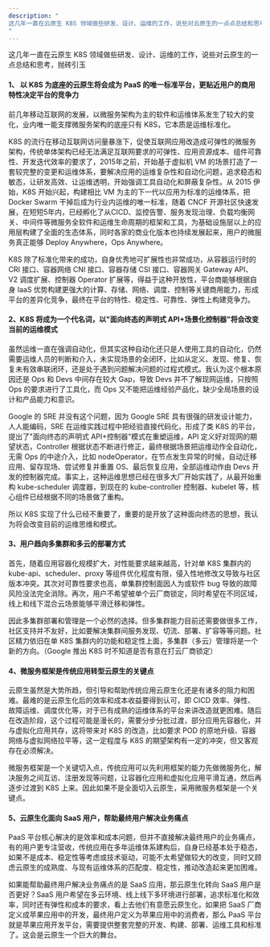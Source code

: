 ```yaml
---
description: "
这几年一直在云原生 K8S 领域做些研发、设计、运维的工作，说些对云原生的一点点总结和思考，抛砖引玉
"
---
```


这几年一直在云原生 K8S 领域做些研发、设计、运维的工作，说些对云原生的一点总结和思考，抛砖引玉

#### 1、 以 K8S 为底座的云原生将会成为 PaaS 的唯一标准平台，更贴近用户的商用特性决定平台的竞争力
前几年移动互联网的发展，以微服务架构为主的软件和运维体系发生了较大的变化，业内唯一能支撑微服务架构的底座只有 K8S，它本质是运维标准化。

K8S 的流行在移动互联网访问量暴涨下，促使互联网应用改造成可弹性的微服务架构，传统单体架构已经无法满足互联网要求的可弹性、应用资源成本、组件可靠性、开发迭代效率的要求了，2015年之前，开始基于虚拟机 VM 的场景打造了一套较完整的变更和运维体系，要解决应用的运维复杂性和自动化问题，追求稳态和敏态，让研发高效、让运维透明，开始强调工具自动化和屏蔽复杂性。从 2015 伊始，K8S 开始兴起，构建相比 VM 为主的下一代以应用为标准的运维体系，把 Docker Swarm 干掉后成为行业内运维的唯一标准，随着 CNCF 开源社区快速发展，在短短5年内，已经孵化了从CICD、监控告警、服务发现治理、负载均衡网关、中间件等微服务全软件和运维生命周期的框架和工具，为基础设施层以上的应用层构建了全面的生态体系，同时各家的商业化版本也持续发展起来，用户的微服务真正能够 Deploy Anywhere，Ops Anywhere。

K8S 除了标准化带来的成功，自身优秀地可扩展性也非常成功，从容器运行时的 CRI 接口、容器网络 CNI 接口、容器存储 CSI 接口、容器网关 Gateway API、V2 调度扩展、控制器 Operator 扩展等，得益于这种开放性，平台商能够根据自身 IaaS 优势构建更强大的计算、存储、网络、调度、控制等关键商用能力，形成平台的差异化竞争，最终在平台的特性、稳定性、可靠性、弹性上构建竞争力。
  
#### 2、K8S 将成为一个代名词，以"面向终态的声明式 API+场景化控制器"将会改变当前的运维模式
虽然运维一直在强调自动化，但其实这种自动化还只是人使用工具的自动化，仍然需要运维人员的判断和介入，未实现场景的全闭环，比如从定义、发现、修复、恢复未有效串联闭环，还是处于遇到问题解决问题的过程式模式。我认为这个根本原因还是 Ops 和 Devs 中间存在较大 Gap，导致 Devs 并不了解现网运维，只按照 Ops 的要求进行了工具化，而 Ops 又不能把运维经验产品化，缺少全局场景的设计和产品能力和意识。
  
Google 的 SRE 并没有这个问题，因为 Google SRE 具有很强的研发设计能力，人人能编码，SRE 在运维实践过程中把经验直接代码化，形成了类 K8S 的平台，提出了"面向终态的声明式 API+控制器"模式在重塑运维，API 定义好对现网的期望状态，Controller 根据状态不断进行修正，最终根据场景把运维动作全自动化，无需 Ops 的中途介入，比如 nodeOperator，在节点发生异常的时候，自动迁移应用、留存现场、尝试修复并重置 OS、最后恢复应用，全部运维动作由 Devs 开发的控制器完成。事实上，这种运维思想已经在很多大厂开始实践了，从最开始重构 kube-scheduler 调度器，到现在的 kube-controller 控制器、kubelet 等，核心组件已经根据不同的场景做了重构。

所以 K8S 实现了什么已经不重要了，重要的是开放了这种面向终态的思想，我认为将会改变目前的运维思维和模式。 
  
#### 3、用户趋向多集群和多云的部署方式
首先，随着应用容器化规模扩大，对性能要求越来越高，针对单 K8S 集群内的 kube-api、scheduler、proxy 等组件优化程度有限，侵入性地修改又导致与社区版本冲突。其次对可靠性要求也高，单集群控制面因人为或软件 bug 导致的故障风险没法完全消除。再次，用户不希望被单个云厂商锁定，同时希望在不同区域，线上和线下混合云场景能够平滑迁移和弹性。
  
因此多集群部署和管理是一个必然的选择。但多集群能力目前还需要做很多工作，社区支持并不友好，比如要解决集群间服务发现、切流、部署、扩容等等问题。社区精力依旧在单 K8S 集群内的功能和稳定性上面，多集群（多云）管理将是一个新的方向。（Google 推出 K8S 时不知道是否有意在打云厂商锁定）
  
#### 4、微服务框架是传统应用转型云原生的关键点
云原生虽然是大势所趋，但引导和帮助传统应用云原生化还是有诸多的阻力和困难。最难的是云原生化后的效率和成本收益要得到认可，即 CICD 效率、弹性、故障运维、调度优化等，对于已有成熟的运维体系的平台来讲改造就更困难。随后在改造阶段，这个过程可能是漫长的，需要分步分批过渡，部分应用先容器化，并与虚拟化应用共存，这将带来对 K8S 的改造，比如要求 POD 的原地升级、容器网络与虚拟网络拉平等，这一定程度与 K8S 的期望架构有一定的冲突，但又客观存在必须解决。

微服务框架是一个关键切入点，传统应用可以先利用框架的能力先做微服务化，解决服务之间互访、注册发现等问题，让容器化应用和虚拟化应用平滑互通，然后再逐步过渡到 K8S 上来。因此如果不是全面切入云原生，采用微服务框架是一个关键点。
  
#### 5、云原生化面向 SaaS 用户，帮助最终用户解决业务痛点
PaaS 平台核心解决的是效率和成本问题，但并不直接解决最终用户的业务痛点，有的用户更专注营收，传统应用在多年运维体系建构后，自身已经基本处于稳态，如果不是成本、稳定性等考虑或技术驱动，可能不太希望做较大的改变，同时又顾虑云原生的成熟度、与现有运维体系的匹配度、稳定性，推动改造起来更加困难。

如果能帮助最终用户解决业务痛点的是 SaaS 应用，那云原生化转向 SaaS 用户是否更好？SaaS 用户希望在多云环境、线上线下多环境进行部署，追求标准化和效率，同时还有弹性和成本的要求，看上去他们有意愿云原生化，如果把 SaaS 厂商定义成苹果应用中的开发，最终用户定义为苹果应用中的消费者，那么 PaaS 平台就是苹果应用开发平台，需要提供整套完整的开发、构建、部署、运维工具和标准了。这会是云原生一个巨大的舞台。